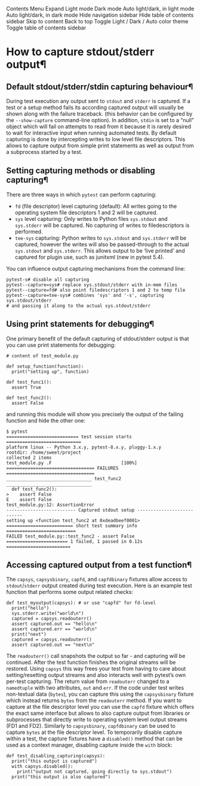 Contents Menu Expand Light mode Dark mode Auto light/dark, in light mode Auto light/dark, in dark mode
Hide navigation sidebar
Hide table of contents sidebar
Skip to content
Back to top
Toggle Light / Dark / Auto color theme
Toggle table of contents sidebar
# How to capture stdout/stderr output¶
## Default stdout/stderr/stdin capturing behaviour¶
During test execution any output sent to `stdout` and `stderr` is captured. If a test or a setup method fails its according captured output will usually be shown along with the failure traceback. (this behavior can be configured by the `--show-capture` command-line option).
In addition, `stdin` is set to a “null” object which will fail on attempts to read from it because it is rarely desired to wait for interactive input when running automated tests.
By default capturing is done by intercepting writes to low level file descriptors. This allows to capture output from simple print statements as well as output from a subprocess started by a test.
## Setting capturing methods or disabling capturing¶
There are three ways in which `pytest` can perform capturing:
  * `fd` (file descriptor) level capturing (default): All writes going to the operating system file descriptors 1 and 2 will be captured.
  * `sys` level capturing: Only writes to Python files `sys.stdout` and `sys.stderr` will be captured. No capturing of writes to filedescriptors is performed.
  * `tee-sys` capturing: Python writes to `sys.stdout` and `sys.stderr` will be captured, however the writes will also be passed-through to the actual `sys.stdout` and `sys.stderr`. This allows output to be ‘live printed’ and captured for plugin use, such as junitxml (new in pytest 5.4).


You can influence output capturing mechanisms from the command line:
```
pytest-s# disable all capturing
pytest--capture=sys# replace sys.stdout/stderr with in-mem files
pytest--capture=fd# also point filedescriptors 1 and 2 to temp file
pytest--capture=tee-sys# combines 'sys' and '-s', capturing sys.stdout/stderr
# and passing it along to the actual sys.stdout/stderr

```

## Using print statements for debugging¶
One primary benefit of the default capturing of stdout/stderr output is that you can use print statements for debugging:
```
# content of test_module.py

def setup_function(function):
  print("setting up", function)

def test_func1():
  assert True

def test_func2():
  assert False

```

and running this module will show you precisely the output of the failing function and hide the other one:
```
$ pytest
=========================== test session starts ============================
platform linux -- Python 3.x.y, pytest-8.x.y, pluggy-1.x.y
rootdir: /home/sweet/project
collected 2 items
test_module.py .F                          [100%]
================================= FAILURES =================================
________________________________ test_func2 ________________________________
  def test_func2():
>    assert False
E    assert False
test_module.py:12: AssertionError
-------------------------- Captured stdout setup ---------------------------
setting up <function test_func2 at 0xdeadbeef0001>
========================= short test summary info ==========================
FAILED test_module.py::test_func2 - assert False
======================= 1 failed, 1 passed in 0.12s ========================

```

## Accessing captured output from a test function¶
The `capsys`, `capsysbinary`, `capfd`, and `capfdbinary` fixtures allow access to `stdout`/`stderr` output created during test execution.
Here is an example test function that performs some output related checks:
```
def test_myoutput(capsys): # or use "capfd" for fd-level
  print("hello")
  sys.stderr.write("world\n")
  captured = capsys.readouterr()
  assert captured.out == "hello\n"
  assert captured.err == "world\n"
  print("next")
  captured = capsys.readouterr()
  assert captured.out == "next\n"

```

The `readouterr()` call snapshots the output so far - and capturing will be continued. After the test function finishes the original streams will be restored. Using `capsys` this way frees your test from having to care about setting/resetting output streams and also interacts well with pytest’s own per-test capturing.
The return value from `readouterr` changed to a `namedtuple` with two attributes, `out` and `err`.
If the code under test writes non-textual data (`bytes`), you can capture this using the `capsysbinary` fixture which instead returns `bytes` from the `readouterr` method.
If you want to capture at the file descriptor level you can use the `capfd` fixture which offers the exact same interface but allows to also capture output from libraries or subprocesses that directly write to operating system level output streams (FD1 and FD2). Similarly to `capsysbinary`, `capfdbinary` can be used to capture `bytes` at the file descriptor level.
To temporarily disable capture within a test, the capture fixtures have a `disabled()` method that can be used as a context manager, disabling capture inside the `with` block:
```
def test_disabling_capturing(capsys):
  print("this output is captured")
  with capsys.disabled():
    print("output not captured, going directly to sys.stdout")
  print("this output is also captured")

```

